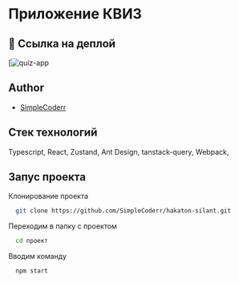 # Приложение КВИЗ

## 🔗 Ссылка на деплой
[![quiz-app](simplecoderr.github.io/hakaton-silant/)

## Author

- [SimpleCoderr](https://github.com/SimpleCoderr)

## Стек технологий

Typescript, React, Zustand, Ant Design, tanstack-query, Webpack, 
 
## Запус проекта

Клонирование проекта

```bash
  git clone https://github.com/SimpleCoderr/hakaton-silant.git
```

Переходим в папку с проектом

```bash
  cd проект
```

Вводим команду

```bash
  npm start
```
